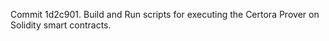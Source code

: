 Commit 1d2c901.                    Build and Run scripts for executing the Certora Prover on Solidity smart contracts.